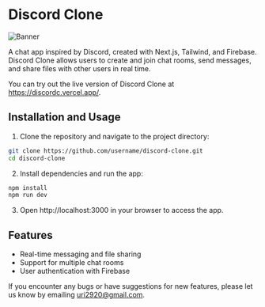 # Discord Clone

![Banner](https://i.imgur.com/NMPcIUi.png)

A chat app inspired by Discord, created with Next.js, Tailwind, and Firebase. Discord Clone allows users to create and join chat rooms, send messages, and share files with other users in real time.

You can try out the live version of Discord Clone at https://discordc.vercel.app/.

## Installation and Usage

1. Clone the repository and navigate to the project directory:
```bash
git clone https://github.com/username/discord-clone.git
cd discord-clone
```

2. Install dependencies and run the app:

```bash
npm install
npm run dev
```

3. Open http://localhost:3000 in your browser to access the app.

## Features

- Real-time messaging and file sharing
- Support for multiple chat rooms
- User authentication with Firebase


If you encounter any bugs or have suggestions for new features, please let us know by emailing uri2920@gmail.com.

